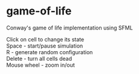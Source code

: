 # game-of-life

Conway's game of life implementation using SFML

Click on cell to change its state <br>
Space - start/pause simulation <br>
R - generate random configuration <br>
Delete - turn all cells dead <br>
Mouse wheel - zoom in/out
